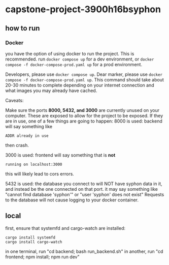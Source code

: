 # capstone-project-3900h16bsyphon

## how to run
### Docker
you have the option of using docker to run the project. This is recommended. 
run `docker compose up` for a dev environment,
or `docker compose -f docker-compose-prod.yaml up` for a prod environment.

Developers, please use `docker compose up`.
Dear marker, please use `docker compose -f docker-compose-prod.yaml up`. This command should take about 20-30 minutes to complete depending on your internet connection and what images you may already have cached.

Caveats:

Make sure the ports **8000, 5432, and 3000** are currently unused on your computer. These are exposed to allow
for the project to be exposed. If they are in use, one of a few things are going to happen:
8000 is used:
backend will say something like
```
ADDR already in use
```
then crash.

3000 is used:
frontend will say something that is **not**
```
running on localhost:3000
```
this will likely lead to cors errors.

5432 is used:
the database you connect to will NOT have syphon data in it, and instead be the one connected on that port. 
it may say something like "cannot find database 'syphon'" or "user 'syphon' does not exist"
Requests to the database will not cause logging to your docker container.

## local
first, ensure that systemfd and cargo-watch are installed:
```
cargo install systemfd
cargo install cargo-watch
```
in one terminal, run "cd backend; bash run_backend.sh"
in another, run "cd frontend; npm install; npm run dev"
